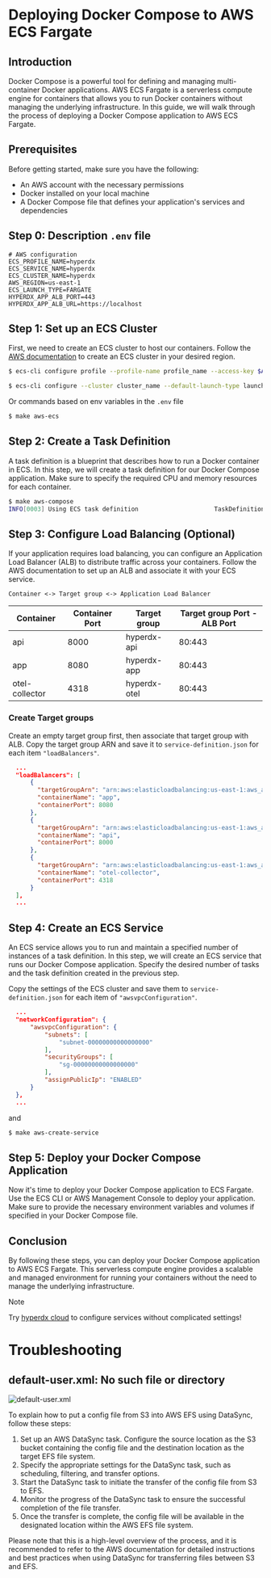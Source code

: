 # Deploying Docker Compose to AWS ECS Fargate

## Introduction

Docker Compose is a powerful tool for defining and managing multi-container Docker applications. AWS ECS Fargate is a serverless compute engine for containers that allows you to run Docker containers without managing the underlying infrastructure. In this guide, we will walk through the process of deploying a Docker Compose application to AWS ECS Fargate.

## Prerequisites

Before getting started, make sure you have the following:

- An AWS account with the necessary permissions
- Docker installed on your local machine
- A Docker Compose file that defines your application's services and dependencies

## Step 0: Description `.env` file

```env
# AWS configuration
ECS_PROFILE_NAME=hyperdx
ECS_SERVICE_NAME=hyperdx
ECS_CLUSTER_NAME=hyperdx
AWS_REGION=us-east-1
ECS_LAUNCH_TYPE=FARGATE
HYPERDX_APP_ALB_PORT=443
HYPERDX_APP_ALB_URL=https://localhost
```

## Step 1: Set up an ECS Cluster

First, we need to create an ECS cluster to host our containers. Follow the [AWS documentation](https://docs.aws.amazon.com/AmazonECS/latest/userguide/ECS_CLI.html#ECS_CLI_Configuration) to create an ECS cluster in your desired region.

```bash
$ ecs-cli configure profile --profile-name profile_name --access-key $AWS_ACCESS_KEY_ID --secret-key $AWS_SECRET_ACCESS_KEY
```
```bash
$ ecs-cli configure --cluster cluster_name --default-launch-type launch_type --region region_name --config-name configuration_name
```

Or commands based on env variables in the `.env` file

```bash
$ make aws-ecs
```

## Step 2: Create a Task Definition

A task definition is a blueprint that describes how to run a Docker container in ECS. In this step, we will create a task definition for our Docker Compose application. Make sure to specify the required CPU and memory resources for each container.

```bash
$ make aws-compose
INFO[0003] Using ECS task definition                     TaskDefinition="hyperdx:1"
```

## Step 3: Configure Load Balancing (Optional)

If your application requires load balancing, you can configure an Application Load Balancer (ALB) to distribute traffic across your containers. Follow the AWS documentation to set up an ALB and associate it with your ECS service.

```
Container <-> Target group <-> Application Load Balancer
```

|Container|Container Port|Target group|Target group Port - ALB Port|
|-|-|-|-|
|api|8000|hyperdx-api|80:443|
|app|8080|hyperdx-app|80:443|
|otel-collector|4318|hyperdx-otel|80:443|

### Create Target groups

Create an empty target group first, then associate that target group with ALB.
Copy the target group ARN and save it to `service-definition.json` for each item `"loadBalancers"`.

```json
  ...
  "loadBalancers": [
      {
        "targetGroupArn": "arn:aws:elasticloadbalancing:us-east-1:aws_account_id:targetgroup/hyperdx-app/targetgroup_id",
        "containerName": "app",
        "containerPort": 8080
      },
      {
        "targetGroupArn": "arn:aws:elasticloadbalancing:us-east-1:aws_account_id:targetgroup/hyperdx-api/targetgroup_id",
        "containerName": "api",
        "containerPort": 8000
      },
      {
        "targetGroupArn": "arn:aws:elasticloadbalancing:us-east-1:aws_account_id:targetgroup/hyperdx-otel/targetgroup_id",
        "containerName": "otel-collector",
        "containerPort": 4318
      }
  ],
  ...
```

## Step 4: Create an ECS Service

An ECS service allows you to run and maintain a specified number of instances of a task definition. In this step, we will create an ECS service that runs our Docker Compose application. Specify the desired number of tasks and the task definition created in the previous step.

Copy the settings of the ECS cluster and save them to `service-definition.json` for each item of `"awsvpcConfiguration"`.

```json
  ...
  "networkConfiguration": {
      "awsvpcConfiguration": {
          "subnets": [
              "subnet-00000000000000000"
          ],
          "securityGroups": [
              "sg-00000000000000000"
          ],
          "assignPublicIp": "ENABLED"
      }
  },
  ...
```

and

```bash
$ make aws-create-service
```

## Step 5: Deploy your Docker Compose Application

Now it's time to deploy your Docker Compose application to ECS Fargate. Use the ECS CLI or AWS Management Console to deploy your application. Make sure to provide the necessary environment variables and volumes if specified in your Docker Compose file.

## Conclusion

By following these steps, you can deploy your Docker Compose application to AWS ECS Fargate. This serverless compute engine provides a scalable and managed environment for running your containers without the need to manage the underlying infrastructure.

> [!NOTE]
> Try [hyperdx cloud](https://www.hyperdx.io/) to configure services without complicated settings!

# Troubleshooting

## default-user.xml: No such file or directory

![default-user.xml](https://github.com/hyperdxio/hyperdx/assets/59823089/d8c39942-b7cc-457a-a27e-f9dddc6aab71)

To explain how to put a config file from S3 into AWS EFS using DataSync, follow these steps:

1. Set up an AWS DataSync task. Configure the source location as the S3 bucket containing the config file and the destination location as the target EFS file system.
2. Specify the appropriate settings for the DataSync task, such as scheduling, filtering, and transfer options.
3. Start the DataSync task to initiate the transfer of the config file from S3 to EFS.
4. Monitor the progress of the DataSync task to ensure the successful completion of the file transfer.
5. Once the transfer is complete, the config file will be available in the designated location within the AWS EFS file system.

Please note that this is a high-level overview of the process, and it is recommended to refer to the AWS documentation for detailed instructions and best practices when using DataSync for transferring files between S3 and EFS.
